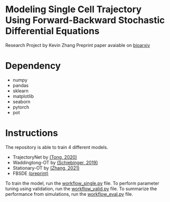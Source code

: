 # Modeling Single Cell Trajectory Using Forward-Backward Stochastic Differential Equations

Research Project by Kevin Zhang
Preprint paper avaiable on [bioarxiv](https://www.biorxiv.org/content/10.1101/2023.08.10.552373v1.abstract)

# Dependency

- numpy
- pandas
- sklearn
- matplotlib
- seaborn
- pytorch
- pot

# Instructions

The repository is able to train 4 different models.

- TrajectoryNet by [(Tong, 2020)](https://github.com/KrishnaswamyLab/TrajectoryNet)
- Waddingtong-OT by [(Schiebinger, 2019)](https://pubmed.ncbi.nlm.nih.gov/30712874/)
- Stationary-OT by [(Zhang, 2021)](https://github.com/zsteve/StationaryOT)
- FBSDE [(preprint)](https://www.biorxiv.org/content/10.1101/2023.08.10.552373v1.abstract)

To train the model, run the [workflow_single.py](workflow_single.py) file.
To perform parameter tuning using validation, run the [workflow_valid.py](workflow_valid.py) file.
To summarize the performance from simulations, run the [workflow_eval.py](workflow_eval.py) file.